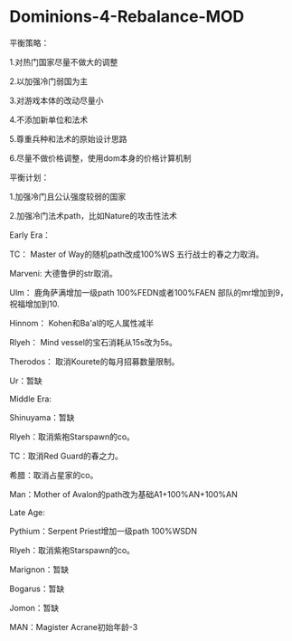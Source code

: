 # Dominions-4-Rebalance-MOD

平衡策略：

1.对热门国家尽量不做大的调整

2.以加强冷门弱国为主

3.对游戏本体的改动尽量小

4.不添加新单位和法术

5.尊重兵种和法术的原始设计思路

6.尽量不做价格调整，使用dom本身的价格计算机制


平衡计划：

1.加强冷门且公认强度较弱的国家

2.加强冷门法术path，比如Nature的攻击性法术


Early Era：

TC：
Master of Way的随机path改成100%WS
五行战士的春之力取消。

Marveni:
大德鲁伊的str取消。

Ulm：
鹿角萨满增加一级path 100%FEDN或者100%FAEN
部队的mr增加到9，祝福增加到10.

Hinnom：
Kohen和Ba'al的吃人属性减半

Rlyeh：
Mind vessel的宝石消耗从15s改为5s。

Therodos：
取消Kourete的每月招募数量限制。

Ur：暂缺


Middle Era:

Shinuyama：暂缺

Rlyeh：取消紫袍Starspawn的co。

TC：取消Red Guard的春之力。

希腊：取消占星家的co。

Man：Mother of Avalon的path改为基础A1+100%AN+100%AN


Late Age:

Pythium：Serpent Priest增加一级path 100%WSDN

Rlyeh：取消紫袍Starspawn的co。

Marignon：暂缺

Bogarus：暂缺

Jomon：暂缺

MAN：Magister Acrane初始年龄-3
